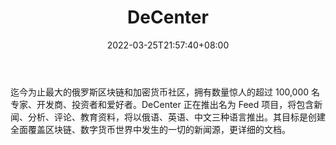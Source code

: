 ﻿---
weight: 
title: "DeCenter"
description: "迄今为止最大的俄罗斯区块链和加密货币社区，拥有数量惊人的超过 100,000 名专家、开发商、投资者和爱好者"
date: 2022-03-25T21:57:40+08:00
lastmod: 2022-03-25T16:45:40+08:00
draft: false
authors: ["Metabd"]
featuredImage: "decenter.jpg"
link: ""
tags: ["元宇宙社区","DeCenter"]
categories: ["navigation"]
navigation: ["元宇宙社区"]
lightgallery: true
toc: true
pinned: false
recommend: false
recommend1: false
---
迄今为止最大的俄罗斯区块链和加密货币社区，拥有数量惊人的超过 100,000 名专家、开发商、投资者和爱好者。DeCenter 正在推出名为 Feed 项目，将包含新闻、分析、评论、教育资料，将以俄语、英语、中文三种语言推出。其目标是创建全面覆盖区块链、数字货币世界中发生的一切的新闻源，更详细的文档。
